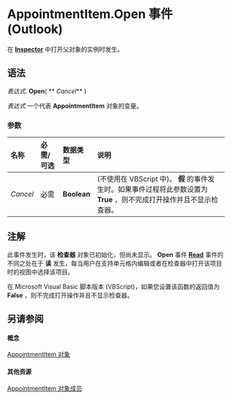 
# AppointmentItem.Open 事件 (Outlook)

在  **[Inspector](d7384756-669c-0549-1032-c3b864187994.md)** 中打开父对象的实例时发生。


## 语法

 _表达式_. **Open**( ** _Cancel_** )

 _表达式_ 一个代表 **AppointmentItem** 对象的变量。


### 参数



|**名称**|**必需/可选**|**数据类型**|**说明**|
|:-----|:-----|:-----|:-----|
| _Cancel_|必需|**Boolean**|(不使用在 VBScript 中)。 **假** 的事件发生时。如果事件过程将此参数设置为 **True** ，则不完成打开操作并且不显示检查器。|

## 注解

此事件发生时，该 **检查器** 对象已初始化，但尚未显示。 **Open** 事件 **[Read](aa39ec06-19ed-4655-6990-e4c4c45649d5.md)** 事件的不同之处在于 **读** 发生，每当用户在支持单元格内编辑或者在检查器中打开该项目时的视图中选择该项目。

在 Microsoft Visual Basic 脚本版本 (VBScript)，如果您设置该函数的返回值为 **False** ，则不完成打开操作并且不显示检查器。


## 另请参阅


#### 概念


[AppointmentItem 对象](204a409d-654e-27aa-643a-8344c631b82d.md)
#### 其他资源


[AppointmentItem 对象成员](c72c459d-6d3c-7a05-aa4a-b1b767ddc0b2.md)